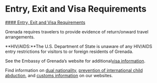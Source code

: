 # Entry, Exit and Visa Requirements

[#### Entry, Exit and Visa Requirements](javascript:void(0); "Entry, Exit and Visa Requirements")

Grenada requires travelers to provide evidence of return/onward travel arrangements.

**HIV/AIDS:**The U.S. Department of State is unaware of any HIV/AIDS entry restrictions for visitors to or foreign residents of Grenada.

See the Embassy of Grenada’s website for additional[visa information](https://grenadaembassyusa.org/).

Find information on [dual nationality](https://travel.state.gov/content/travel/en/international-travel/before-you-go/travelers-with-special-considerations/Dual-Nationality-Travelers.html), [prevention of international child abduction](https://travel.state.gov/content/travel/en/International-Parental-Child-Abduction/prevention.html), and [customs information](https://travel.state.gov/content/travel/en/international-travel/before-you-go/customs-and-import.html) on our websites.